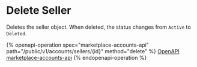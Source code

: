 # Delete Seller

Deletes the seller object. When deleted, the status changes from  `Active` to `Deleted`.

{% openapi-operation spec="marketplace-accounts-api" path="/public/v1/accounts/sellers/{id}" method="delete" %}
[OpenAPI marketplace-accounts-api](https://api.platform.softwareone.com/public/v1/accounts/openapi.json)
{% endopenapi-operation %}
